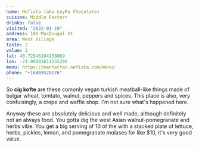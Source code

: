 ```yaml
---
name: Nefista (aka LeyRa Chocolate)
cuisine: Middle Eastern
drinks: false
visited: "2022-01-19"
address: 106 MacDougal St
area: West Village
taste: 2
value: 2
lat: 40.72946104158869
lon: -74.00083611555296
menu: https://manhattan.nefista.com/menu/
phone: "+16469520176"
---
```


So **cig kofte** are these comonly vegan turkish meatball-like things made of bulgar wheat, tomtato, walnut, peppers and spices. This place is also, very confuisingly, a crepe and waffle shop. I'm not sure what's happened here.

Anyway these are absolutely delicious and well made, although definitely not an always food. You gotta dig the west Asian walnut-pomegranate and herbs vibe. You get a big serving of 10 of the with a stacked plate of lettuce, herbs, pickles, lemon, and pomegranate molases for like $10, it's very good value.
